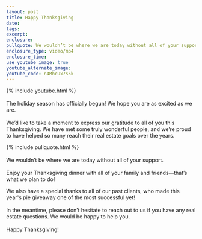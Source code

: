 ```yaml
---
layout: post
title: Happy Thanksgiving
date:
tags:
excerpt:
enclosure:
pullquote: We wouldn’t be where we are today without all of your support.
enclosure_type: video/mp4
enclosure_time:
use_youtube_image: true
youtube_alternate_image:
youtube_code: n4MhcUx7s5k
---
```



{% include youtube.html %}<br><br>The holiday season has officially begun! We hope you are as excited as we are.&nbsp;<br><br>We’d like to take a moment to express our gratitude to all of you this Thanksgiving. We have met some truly wonderful people, and we’re proud to have helped so many reach their real estate goals over the years.&nbsp;

{% include pullquote.html %}<br><br>We wouldn’t be where we are today without all of your support.&nbsp;<br><br>Enjoy your Thanksgiving dinner with all of your family and friends—that’s what we plan to do!&nbsp;

We also have a special thanks to all of our past clients, who made this year's pie giveaway one of the most successful yet!<br><br>In the meantime, please don’t hesitate to reach out to us if you have any real estate questions. We would be happy to help you.&nbsp;<br><br>Happy Thanksgiving!